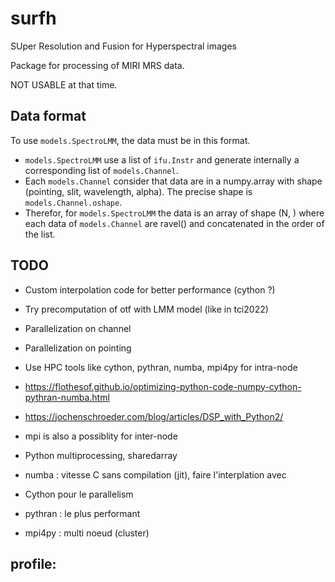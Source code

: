 # surfh

SUper Resolution and Fusion for Hyperspectral images

Package for processing of MIRI MRS data.

NOT USABLE at that time.

## Data format

To use `models.SpectroLMM`, the data must be in this format.

- `models.SpectroLMM` use a list of `ifu.Instr` and generate internally a
  corresponding list of `models.Channel`.
- Each `models.Channel` consider that data are in a numpy.array with shape (pointing, slit, wavelength, alpha). The precise shape is `models.Channel.oshape`.
- Therefor, for `models.SpectroLMM` the data is an array of shape (N, ) where each data of `models.Channel` are ravel() and concatenated in the order of the list.

## TODO

- Custom interpolation code for better performance (cython ?)
- Try precomputation of otf with LMM model (like in tci2022)
- Parallelization on channel
- Parallelization on pointing

- Use HPC tools like cython, pythran, numba, mpi4py for intra-node
- https://flothesof.github.io/optimizing-python-code-numpy-cython-pythran-numba.html
- https://jochenschroeder.com/blog/articles/DSP_with_Python2/
- mpi is also a possiblity for inter-node

- Python multiprocessing, sharedarray
- numba : vitesse C sans compilation (jit), faire l'interplation avec
- Cython pour le parallelism
- pythran : le plus performant
- mpi4py : multi noeud (cluster)

profile:
-
